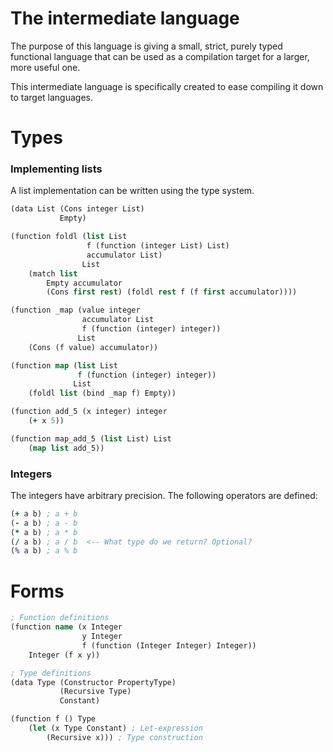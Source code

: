 
# The intermediate language
The purpose of this language is giving a small, strict, purely typed functional
language that can be used as a compilation target for a larger, more useful
one.

This intermediate language is specifically created to ease compiling it down to
target languages.

# Types

### Implementing lists
A list implementation can be written using the type system.

```clojure
(data List (Cons integer List)
           Empty)

(function foldl (list List
                 f (function (integer List) List)
                 accumulator List)
                List
    (match list
        Empty accumulator
        (Cons first rest) (foldl rest f (f first accumulator))))

(function _map (value integer
                accumulator List
                f (function (integer) integer))
               List
    (Cons (f value) accumulator))

(function map (list List
               f (function (integer) integer))
              List
    (foldl list (bind _map f) Empty))

(function add_5 (x integer) integer
    (+ x 5))

(function map_add_5 (list List) List
    (map list add_5))
```

### Integers
The integers have arbitrary precision. The following operators are defined:

```clojure
(+ a b) ; a + b
(- a b) ; a - b
(* a b) ; a * b
(/ a b) ; a / b  <-- What type do we return? Optional?
(% a b) ; a % b
```

# Forms
```clojure
; Function definitions
(function name (x Integer
                y Integer
                f (function (Integer Integer) Integer))
    Integer (f x y))

; Type definitions
(data Type (Constructor PropertyType)
           (Recursive Type)
           Constant)

(function f () Type
    (let (x Type Constant) ; Let-expression
        (Recursive x))) ; Type construction
```
